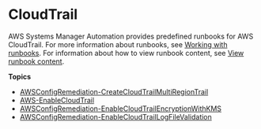 # CloudTrail<a name="automation-ref-ct"></a>

AWS Systems Manager Automation provides predefined runbooks for AWS CloudTrail\. For more information about runbooks, see [Working with runbooks](automation-documents.md)\. For information about how to view runbook content, see [View runbook content](automation-documents-reference.md#view-automation-json)\.

**Topics**
+ [AWSConfigRemediation\-CreateCloudTrailMultiRegionTrail](automation-aws-create-ct-mr.md)
+ [AWS\-EnableCloudTrail](automation-aws-enablecloudtrail.md)
+ [AWSConfigRemediation\-EnableCloudTrailEncryptionWithKMS](automation-aws-ctrail-kms.md)
+ [AWSConfigRemediation\-EnableCloudTrailLogFileValidation](automation-aws-enable-ctrail-log-validation.md)